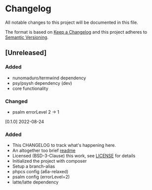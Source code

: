 # Changelog
All notable changes to this project will be documented in this file.

The format is based on [Keep a Changelog](http://keepachangelog.com/en/1.0.0/)
and this project adheres to [Semantic Versioning](http://semver.org/spec/v2.0.0.html).

## [Unreleased]
### Added
- nunomaduro/termwind dependency
- psy/psysh dependency (dev)
- core functionality

### Changed
- psalm errorLevel 2 -> 1

[0.1.0] 2022-08-24
### Added
- This CHANGELOG to track what's happening here.
- An altogether too brief [readme](README.md)
- Licensed (BSD-3-Clause) this work, see [LICENSE](LICENSE) for details
- Initialized the project with composer
- Setup a branch-alias
- phpcs config (a6a-relaxed)
- psalm config (errorLevel=2)
- latte/latte dependency
